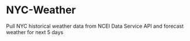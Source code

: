 # NYC-Weather
Pull NYC historical weather data from NCEI Data Service API and forecast weather for next 5 days 
